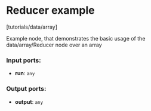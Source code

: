 # Reducer example

[tutorials/data/array]

Example node, that demonstrates the basic usage of the data/array/Reducer node over an array

### Input ports:

* __run__: `any`

### Output ports:

* __output__: `any`

